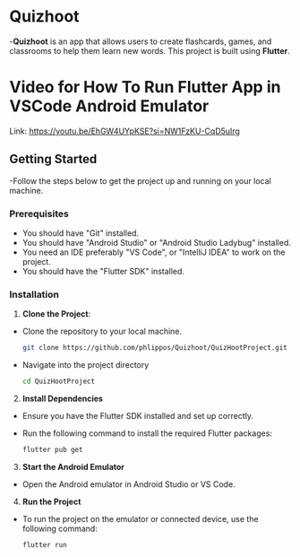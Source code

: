 # Quizhoot

-**Quizhoot** is an app that allows users to create flashcards, games, and classrooms to help them learn new words. This project is built using **Flutter**.

# Video for How To Run Flutter App in VSCode Android Emulator

Link: https://youtu.be/EhGW4UYpKSE?si=NW1FzKU-CqD5uIrg

## Getting Started

-Follow the steps below to get the project up and running on your local machine.

### Prerequisites

- You should have "Git" installed.
- You should have "Android Studio" or "Android Studio Ladybug" installed.
- You need an IDE preferably "VS Code", or "IntelliJ IDEA" to work on the project.
- You should have the "Flutter SDK" installed.

### Installation

1. **Clone the Project**:

- Clone the repository to your local machine.

  ```bash
  git clone https://github.com/phlippos/Quizhoot/QuizHootProject.git
  ```

- Navigate into the project directory
  ```bash
  cd QuizHootProject
  ```

2. **Install Dependencies**

- Ensure you have the Flutter SDK installed and set up correctly.

- Run the following command to install the required Flutter packages:
  ```bash
  flutter pub get
  ```

3. **Start the Android Emulator**

- Open the Android emulator in Android Studio or VS Code.

4. **Run the Project**

- To run the project on the emulator or connected device, use the following command:
  ```bash
  flutter run
  ```
